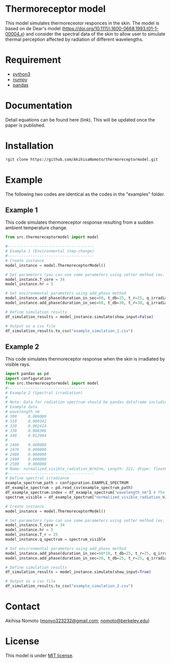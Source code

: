 # Thermoreceptor model

This model simulates thermoreceotor responces in the skin.
The model is based on de Dear's model (https://doi.org/10.1111/j.1600-0668.1993.t01-1-00004.x) 
and consider the spectral data of the skin to allow user to simulate thermal perception affected by radiation of
different wavelengths.

# Requirement
* [python3](https://www.python.org/downloads/)
* [numpy](https://numpy.org/)
* [pandas](https://pandas.pydata.org/)

# Documentation
Detail equations can be found here (link). This will be updated once the paper is published.

# Installation

```bash
!git clone https://github.com/AkihisaNomoto/thermoreceptormodel.git
```

# Example
The following two codes are identical as the codes in the "examples" folder.

## Example 1
This code simulates thermoreceptor response resulting from a sudden ambient temperature change.

```python
from src.thermoreceptormodel import model

#--------------------------------------
# Example 1 (Environmental step-change)
#--------------------------------------
# Create instance
model_instance = model.ThermoreceptorModel()

# Set parameters (you can use some parameters using setter method (ex. XXX.Y))
model_instance.T_core = 34
model_instance.hr = 5

# Set environmental parameters using add_phase method
model_instance.add_phase(duration_in_sec=60, t_db=25, t_r=25, q_irradiance=0)
model_instance.add_phase(duration_in_sec=60, t_db=30, t_r=30, q_irradiance=0)

# Define simulation results
df_simulation_results = model_instance.simulate(show_input=False)

# Output as a csv file
df_simulation_results.to_csv("example_simulation_1.csv")
```

## Example 2
This code simulates thermoreceptor response when the skin is irradiated by visible rays.

```python
import pandas as pd
import configuration
from src.thermoreceptormodel import model
#--------------------------------------
# Example 2 (Spectral irradiation)
#
# Note: Data for radiation spectrum should be pandas dataframe including wavelength as columns
# Example data
# wavelength_nm
# 300     0.000000
# 310     0.000342
# 320     0.002414
# 330     0.008306
# 340     0.012904
#           ...
# 2460    0.000000
# 2470    0.000000
# 2480    0.000000
# 2490    0.000000
# 2500    0.000000
# Name: normalized_visible_radiation_W/m2nm, Length: 221, dtype: float64
#--------------------------------------
# Define spectral irradiance
example_spectrum_path = configuration.EXAMPLE_SPECTRUM
df_example_spectrum = pd.read_csv(example_spectrum_path)
df_example_spectrum.index = df_example_spectrum["wavelength_nm"] # The index should be wavelength
spectrum_visible = df_example_spectrum["normalized_visible_radiation_W/m2nm"]

# Create instance
model_instance = model.ThermoreceptorModel()

# Set parameters (you can use some parameters using setter method (ex. XXX.Y))
model_instance.T_core = 34
model_instance.hr = 5
model_instance.T_r = 25
model_instance.q_spectrum = spectrum_visible

# Set environmental parameters using add_phase method
model_instance.add_phase(duration_in_sec=60*10, t_db=25, t_r=25, q_irradiance=0)
model_instance.add_phase(duration_in_sec=20, t_db=25, t_r=25, q_irradiance=800) # 20 sec irradiation

# Define simulation results
df_simulation_results = model_instance.simulate(show_input=True)

# Output as a csv file
df_simulation_results.to_csv("example_simulation_2.csv")
```

# Contact
Akihisa Nomoto (monyo323232@gmail.com; nomoto@berkeley.edu)

# License
This model is under [MIT license](https://en.wikipedia.org/wiki/MIT_License).
